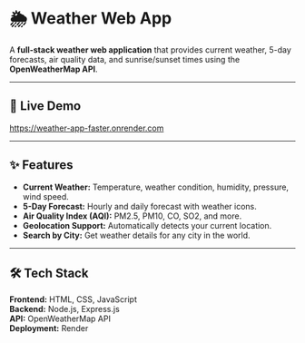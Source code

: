 # 🌦 Weather Web App

A **full-stack weather web application** that provides current weather, 5-day forecasts, air quality data, and sunrise/sunset times using the **OpenWeatherMap API**.

---

## 🚀 Live Demo
https://weather-app-faster.onrender.com

---

## ✨ Features
- **Current Weather:** Temperature, weather condition, humidity, pressure, wind speed.
- **5-Day Forecast:** Hourly and daily forecast with weather icons.
- **Air Quality Index (AQI):** PM2.5, PM10, CO, SO2, and more.
- **Geolocation Support:** Automatically detects your current location.
- **Search by City:** Get weather details for any city in the world.

---

## 🛠 Tech Stack
**Frontend:** HTML, CSS, JavaScript  
**Backend:** Node.js, Express.js  
**API:** OpenWeatherMap API  
**Deployment:** Render

